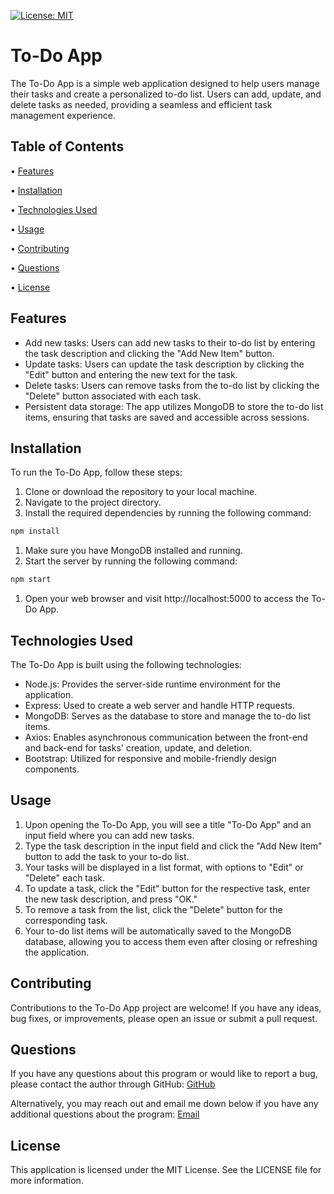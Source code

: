 [![License: MIT](https://img.shields.io/badge/License-MIT-yellow.svg)](https://opensource.org/licenses/MIT)
# To-Do App

The To-Do App is a simple web application designed to help users manage their tasks and create a personalized to-do list. Users can add, update, and delete tasks as needed, providing a seamless and efficient task management experience.

## Table of Contents

 • [Features](#features)

 • [Installation](#installation)

 • [Technologies Used](#technologies-used)

 • [Usage](#usage)

 • [Contributing](#contributing)

 • [Questions](#questions)

 • [License](#license)

## Features

+ Add new tasks: Users can add new tasks to their to-do list by entering the task description and clicking the "Add New Item" button.
+ Update tasks: Users can update the task description by clicking the "Edit" button and entering the new text for the task.
+ Delete tasks: Users can remove tasks from the to-do list by clicking the "Delete" button associated with each task.
+ Persistent data storage: The app utilizes MongoDB to store the to-do list items, ensuring that tasks are saved and accessible across sessions.

## Installation

To run the To-Do App, follow these steps:

1. Clone or download the repository to your local machine.
2. Navigate to the project directory.
3. Install the required dependencies by running the following command:

```bash
npm install
```

1. Make sure you have MongoDB installed and running.
2. Start the server by running the following command:

```bash
npm start
```

1. Open your web browser and visit http://localhost:5000 to access the To-Do App.

## Technologies Used

The To-Do App is built using the following technologies:

+ Node.js: Provides the server-side runtime environment for the application.
+ Express: Used to create a web server and handle HTTP requests.
+ MongoDB: Serves as the database to store and manage the to-do list items.
+ Axios: Enables asynchronous communication between the front-end and back-end for tasks' creation, update, and deletion.
+ Bootstrap: Utilized for responsive and mobile-friendly design components.

## Usage

1. Upon opening the To-Do App, you will see a title "To-Do App" and an input field where you can add new tasks.
2. Type the task description in the input field and click the "Add New Item" button to add the task to your to-do list.
3. Your tasks will be displayed in a list format, with options to "Edit" or "Delete" each task.
4. To update a task, click the "Edit" button for the respective task, enter the new task description, and press "OK."
5. To remove a task from the list, click the "Delete" button for the corresponding task.
6. Your to-do list items will be automatically saved to the MongoDB database, allowing you to access them even after closing or refreshing the application.

## Contributing

Contributions to the To-Do App project are welcome! If you have any ideas, bug fixes, or improvements, please open an issue or submit a pull request.

## Questions

If you have any questions about this program or would like to report a bug, please contact the author through GitHub:
[GitHub](https://github.com/tg1489/)

Alternatively, you may reach out and email me down below if you have any additional questions about the program:
[Email](mailto:tonyguarino1489@gmail.com)

## License

This application is licensed under the MIT License. See the LICENSE file for more information.
